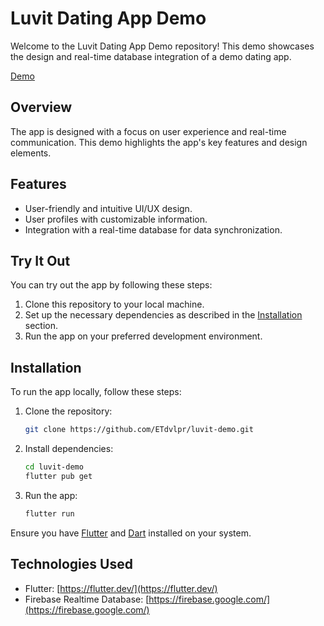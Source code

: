 # Luvit Dating App Demo

Welcome to the Luvit Dating App Demo repository! This demo showcases the design and real-time database integration of a demo dating app.

[Demo](demo_video.mp4)

## Overview

The app is designed with a focus on user experience and real-time communication. This demo highlights the app's key features and design elements.

## Features

- User-friendly and intuitive UI/UX design.
- User profiles with customizable information.
- Integration with a real-time database for data synchronization.

## Try It Out

You can try out the app by following these steps:

1. Clone this repository to your local machine.
2. Set up the necessary dependencies as described in the [Installation](#installation) section.
3. Run the app on your preferred development environment.

## Installation

To run the app locally, follow these steps:

1. Clone the repository:

   ```bash
   git clone https://github.com/ETdvlpr/luvit-demo.git
   ```

2. Install dependencies:

   ```bash
   cd luvit-demo
   flutter pub get
   ```

3. Run the app:

   ```bash
   flutter run
   ```

Ensure you have [Flutter](https://flutter.dev/) and [Dart](https://dart.dev/) installed on your system.

## Technologies Used

- Flutter: [https://flutter.dev/](https://flutter.dev/)
- Firebase Realtime Database: [https://firebase.google.com/](https://firebase.google.com/)